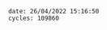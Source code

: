 

                date: 26/04/2022 15:16:50
                cycles: 109860

                         
